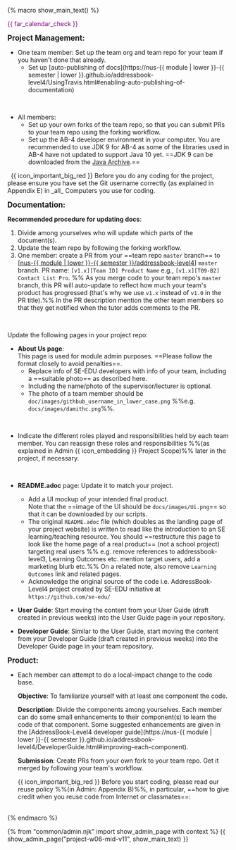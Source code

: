 {% macro show_main_text() %}
<div id="main">

<div id="title">

</div>
<div id="body">

<p class="lead" style="color: purple"><md>{{ far_calendar_check }} <include src="project-timeline.md#mid-v11-overview" inline /></md></p>

<div id="product">

**<big>Project Management:</big>**

* One team member: <trigger trigger="click" for="modal:v10-setuporg">Set up the team org</trigger> and <trigger trigger="click" for="modal:v10-setuprepo">team repo</trigger> for your team if you haven't done that already.
  * Set up [auto-publishing of docs](https://nus-{{ module | lower }}-{{ semester | lower }}.github.io/addressbook-level4/UsingTravis.html#enabling-auto-publishing-of-documentation)

<modal large title="Admin {{ icon_embedding }} Appendix E: Using GitHub Project Hosting → Organization Setup" id="modal:v10-setuporg">
  <include src="appendixE-gitHub.md#organization-setup"/>
</modal>
<modal large title="Admin {{ icon_embedding }} Appendix E: Using GitHub Project Hosting → Repo Setup" id="modal:v10-setuprepo">
  <include src="appendixE-gitHub.md#repo-setup"/>
</modal>

* All members:
  * Set up your own forks of the team repo, so that you can submit PRs to your team repo using the forking workflow.
  * Set up the AB-4 developer environment in your computer. You are recommended to use JDK 9 for AB-4 as some of the libraries used in AB-4 have not updated to support Java 10 yet. ==JDK 9 can be downloaded from the [Java Archive](https://www.oracle.com/technetwork/java/javase/downloads/java-archive-javase9-3934878.html).==

<tip-box>
 
{{ icon_important_big_red }} Before you do any coding for the project, please ensure you have <trigger trigger="click" for="modal:midv11-gitUsername">set the Git username correctly (as explained in Appendix E)</trigger> in _all_ Computers you use for coding.

<modal large title="Admin {{ icon_embedding }} Appendix E → Setting Git Username to Match GitHub Username" id="modal:midv11-gitUsername">
  <include src="appendixE-gitHub.md#git-username"/>
</modal>

</tip-box>

</div>
<div id="documentation">

**<big>Documentation:</big>** 

<tip-box>

**Recommended procedure for updating docs**:

1. Divide among yourselves who will update which parts of the document(s).
1. Update the team repo by following the <trigger trigger="click" for="modal:v10-forkingworkflow">forking workflow</trigger>.
1. One member: create a PR from your ==team repo `master` branch== to [[nus-{{ module | lower }}-{{ semester }}/addressbook-level4]({{module_org}}/addressbook-level4)] `master` branch. PR name: `[v1.x][Team ID] Product Name` e.g., `[v1.x][T09-B2] Contact List Pro`. %%&nbsp;As you merge code to your team repo's `master` branch, this PR will auto-update to reflect how much your team's product has progressed (that's why we use `v1.x` instead of `v1.0` in the PR title).%% In the PR description <tooltip content="use @githubUserName">mention</tooltip> the other team members so that they get notified when the tutor adds comments to the PR.

<modal large title="TextBook {{ icon_embedding }}" id="modal:v10-forkingworkflow">
  <include src="../book/revisionControl/forkingWorkflow/unit-inElsewhere-asFlat.md" boilerplate/>
</modal>

</tip-box>

<div class="indented">

  Update the following pages in your project repo:
</div> 
 
* **About Us page**:  
  This page is used for module admin purposes. ==Please follow the format closely to avoid penalties==. 
  * Replace info of SE-EDU developers with info of your team, including a ==suitable photo== as described <trigger trigger="click" for="modal:mid-v12-photo">here</trigger>.  
  * Including the name/photo of the supervisor/lecturer is optional. 
  * The photo of a team member should be `doc/images/githbub_username_in_lower_case.png` %%e.g. `docs/images/damithc.png`%%.

<modal large title="Admin {{ icon_embedding }} Choosing a profile photo" id="modal:mid-v12-photo">
  <include src="project-deliverables.md#profile-photo"/>
</modal>

  * Indicate the different roles played and responsibilities held by each team member. You can reassign these <trigger trigger="click" for="modal:midv11-rolesAndResponsibilities">roles and responsibilities %%(as explained in Admin {{ icon_embedding }} Project Scope)%%</trigger> later in the project, if necessary.

<modal large title="Admin {{ icon_embedding }} Project Scope (extract): roles and responsibilities" id="modal:midv11-rolesAndResponsibilities">
  <include src="project-scope.md#roles"/>
</modal>

* **README.adoc** page: Update it to match your project. 
  * Add a UI mockup of your intended final product.   
    Note that the ==image of the UI should be `docs/images/Ui.png`== so that it can be downloaded by our scripts.  
  * The original `README.adoc` file (which doubles as the landing page of your project website) is written to read like the introduction to an SE learning/teaching resource. You should ==restructure this page to look like the home page of a real product== (not a school project) targeting real users %%&nbsp;e.g. remove references to addressbook-level3, Learning Outcomes etc. mention target users, add a marketing blurb etc.%% On a related note, also remove `Learning Outcomes` link and related pages.
  * Acknowledge the original source of the code i.e. AddressBook-Level4 project created by SE-EDU initiative at `https://github.com/se-edu/`

* **User Guide**: Start moving the content from your User Guide (draft created in previous weeks) into the User Guide page in your repository.

* **Developer Guide**: Similar to the User Guide, start moving the content from your Developer Guide (draft created in previous weeks) into the Developer Guide page in your team repository.

**<big>Product:</big>**

* Each member can attempt to do a <tooltip content="a change impacting only one component">local-impact</tooltip> change to the code base.

  **Objective**: To familiarize yourself with at least one component the code.

  **Description**: Divide the <tooltip content="components as stated in the [Developer Guide: Architecture]">components</tooltip> among yourselves. Each member can do some small enhancements to their component(s) to learn the code of that component. Some suggested enhancements are given in the [AddressBook-Level4 developer guide](https://nus-{{ module | lower }}-{{ semester }}.github.io/addressbook-level4/DeveloperGuide.html#improving-each-component).

  **Submission**: Create PRs from your own fork to your team repo. Get it merged by following your team's workflow.
  
  {{ icon_important_big_red }} Before you start coding, please read <trigger trigger="click" for="modal:midv11-reusePolicy">our reuse policy %%(in Admin: Appendix B)%%</trigger>, in particular, ==how to give credit when you reuse code from Internet or classmates==:

<modal large title="Admin {{ icon_embedding }} Appendix B: Policies → Policy on Reuse" id="modal:midv11-reusePolicy">
  <include src="appendixB-policies.md#policy-reuse"/>
</modal>

</div>

</div>
</div>
{% endmacro %}

{% from "common/admin.njk" import show_admin_page with context %}
{{ show_admin_page("project-w06-mid-v11", show_main_text) }}